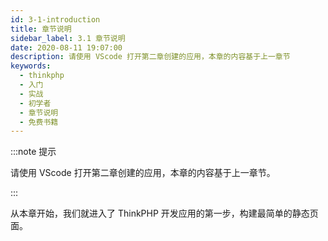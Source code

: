 ```yaml
---
id: 3-1-introduction
title: 章节说明
sidebar_label: 3.1 章节说明
date: 2020-08-11 19:07:00
description: 请使用 VScode 打开第二章创建的应用，本章的内容基于上一章节
keywords:
  - thinkphp
  - 入门
  - 实战
  - 初学者
  - 章节说明
  - 免费书籍
---
```


:::note 提示

请使用 VScode 打开第二章创建的应用，本章的内容基于上一章节。

:::

从本章开始，我们就进入了 ThinkPHP 开发应用的第一步，构建最简单的静态页面。
